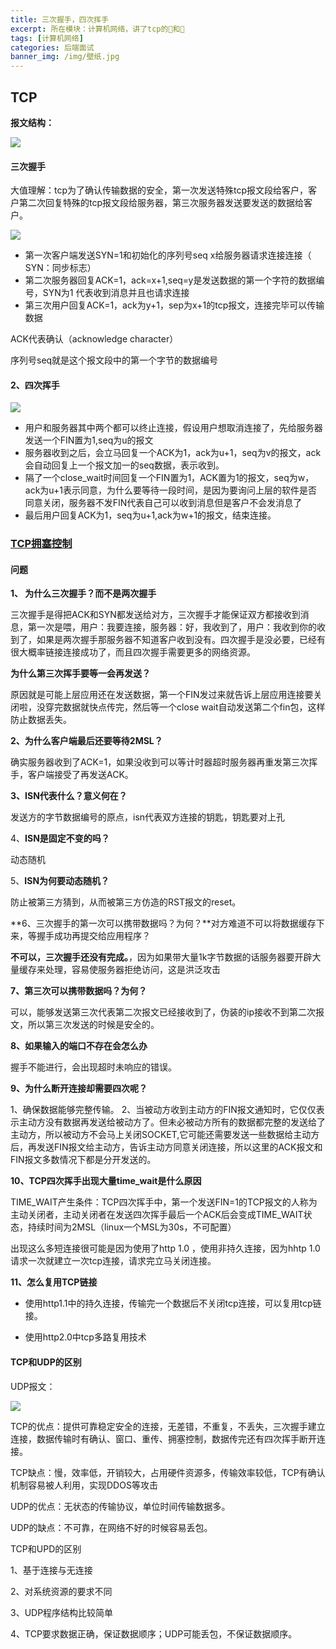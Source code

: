 ```yaml
---
title: 三次握手，四次挥手
excerpt: 所在模块：计算机网络，讲了tcp的🤝和🙋
tags: [计算机网络]
categories: 后端面试
banner_img: /img/壁纸.jpg
---
```


## TCP

**报文结构：**

![](https://tva1.sinaimg.cn/large/e6c9d24ely1h0gcwqp4x2j20on0ewwft.jpg)

#### 三次握手

大值理解：tcp为了确认传输数据的安全，第一次发送特殊tcp报文段给客户，客户第二次回复特殊的tcp报文段给服务器，第三次服务器发送要发送的数据给客户。

![](https://img2018.cnblogs.com/blog/1344250/201904/1344250-20190402114137828-2119548758.png)

- 第一次客户端发送SYN=1和初始化的序列号seq x给服务器请求连接连接（ SYN：同步标志）
- 第二次服务器回复ACK=1，ack=x+1,seq=y是发送数据的第一个字符的数据编号，SYN为1 代表收到消息并且也请求连接
- 第三次用户回复ACK=1，ack为y+1，sep为x+1的tcp报文，连接完毕可以传输数据

ACK代表确认（acknowledge character）

序列号seq就是这个报文段中的第一个字节的数据编号

#### 2、四次挥手

![](https://img2018.cnblogs.com/blog/1344250/201904/1344250-20190402114059390-716421818.png)

- 用户和服务器其中两个都可以终止连接，假设用户想取消连接了，先给服务器发送一个FIN置为1,seq为u的报文
- 服务器收到之后，会立马回复一个ACK为1，ack为u+1，seq为v的报文，ack会自动回复上一个报文加一的seq数据，表示收到。
- 隔了一个close_wait时间回复一个FIN置为1，ACK置为1的报文，seq为w，ack为u+1表示同意，为什么要等待一段时间，是因为要询问上层的软件是否同意关闭，服务器不发FIN代表自己可以收到消息但是客户不会发消息了
- 最后用户回复ACK为1，seq为u+1,ack为w+1的报文，结束连接。




### [TCP拥塞控制](http://sjy.xn--6qq986b3xl/2022/03/20/%E5%90%8E%E5%8F%B0%E9%9D%A2%E8%AF%95%E5%87%86%E5%A4%87/%E7%BD%91%E7%BB%9C/TCP%E6%8B%A5%E5%A1%9E/)

#### 问题

**1、 为什么三次握手？而不是两次握手**

三次握手是得把ACK和SYN都发送给对方，三次握手才能保证双方都接收到消息，第一次是喂，用户：我要连接，服务器：好，我收到了，用户：我收到你的收到了，如果是两次握手那服务器不知道客户收到没有。四次握手是没必要，已经有很大概率链接连接成功了，而且四次握手需要更多的网络资源。

**为什么第三次挥手要等一会再发送？**

原因就是可能上层应用还在发送数据，第一个FIN发过来就告诉上层应用连接要关闭啦，没穿完数据就快点传完，然后等一个close wait自动发送第二个fin包，这样防止数据丢失。

**2、为什么客户端最后还要等待2MSL？**

确实服务器收到了ACK=1，如果没收到可以等计时器超时服务器再重发第三次挥手，客户端接受了再发送ACK。

**3、ISN代表什么？意义何在？**

发送方的字节数据编号的原点，isn代表双方连接的钥匙，钥匙要对上孔

4、**ISN是固定不变的吗？**

动态随机

5、**ISN为何要动态随机？**

防止被第三方猜到，从而被第三方仿造的RST报文的reset。

**6、三次握手的第一次可以携带数据吗？为何？**对方难道不可以将数据缓存下来，等握手成功再提交给应用程序？

**不可以，三次握手还没有完成。**，因为如果带大量1k字节数据的话服务器要开辟大量缓存来处理，容易使服务器拒绝访问，这是洪泛攻击

**7、第三次可以携带数据吗？为何？**

可以，能够发送第三次代表第二次报文已经接收到了，伪装的ip接收不到第二次报文，所以第三次发送的时候是安全的。

**8、如果输入的端口不存在会怎么办**

握手不能进行，会出现超时未响应的错误。

**9、为什么断开连接却需要四次呢？**

1、确保数据能够完整传输。
2、当被动方收到主动方的FIN报文通知时，它仅仅表示主动方没有数据再发送给被动方了。但未必被动方所有的数据都完整的发送给了主动方，所以被动方不会马上关闭SOCKET,它可能还需要发送一些数据给主动方后，再发送FIN报文给主动方，告诉主动方同意关闭连接，所以这里的ACK报文和FIN报文多数情况下都是分开发送的。

**10、TCP四次挥手出现大量time_wait是什么原因**

TIME_WAIT产生条件：TCP四次挥手中，第一个发送FIN=1的TCP报文的人称为主动关闭者，主动关闭者在发送四次挥手最后一个ACK后会变成TIME_WAIT状态，持续时间为2MSL（linux一个MSL为30s，不可配置）

出现这么多短连接很可能是因为使用了http 1.0 ，使用非持久连接，因为hhtp 1.0请求一次就建立一次tcp连接，请求完立马关闭连接。

**11、怎么复用TCP链接**

- 使用http1.1中的持久连接，传输完一个数据后不关闭tcp连接，可以复用tcp链接。

- 使用http2.0中tcp多路复用技术

  

#### TCP和UDP的区别

UDP报文：

![](https://tva1.sinaimg.cn/large/e6c9d24ely1h0ge8y7o54j22ab0t677i.jpg)

TCP的优点：提供可靠稳定安全的连接，无差错，不重复，不丢失，三次握手建立连接，数据传输时有确认、窗口、重传、拥塞控制，数据传完还有四次挥手断开连接。

TCP缺点：慢，效率低，开销较大，占用硬件资源多，传输效率较低，TCP有确认机制容易被人利用，实现DDOS等攻击

UDP的优点：无状态的传输协议，单位时间传输数据多。

UDP的缺点：不可靠，在网络不好的时候容易丢包。

TCP和UPD的区别

1、基于连接与无连接

2、对系统资源的要求不同

3、UDP程序结构比较简单

4、TCP要求数据正确，保证数据顺序；UDP可能丢包，不保证数据顺序。